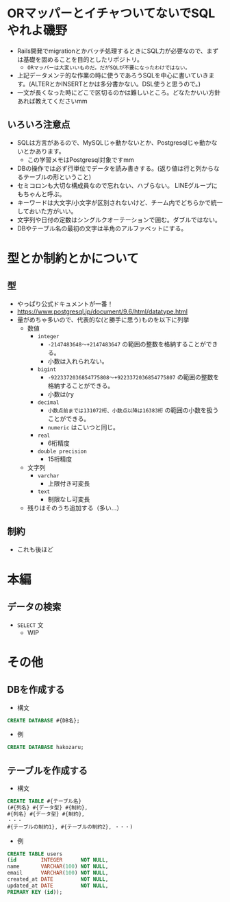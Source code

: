 # ORマッパーとイチャついてないでSQLやれよ磯野
- Rails開発でmigrationとかバッチ処理するときにSQL力が必要なので、まずは基礎を固めることを目的としたリポジトリ。
  - `ORマッパーは大変いいものだ。だがSQLが不要になったわけではない。`
- 上記データメンテ的な作業の時に使うであろうSQLを中心に書いていきます。(ALTERとかINSERTとかは多分書かない。DSL使うと思うので。)
- 一文が長くなった時にどこで区切るのかは難しいところ。どなたかいい方針あれば教えてくださいmm

## いろいろ注意点
- SQLは方言があるので、MySQLじゃ動かないとか、Postgresqlじゃ動かないとかあります。
  - この学習メモはPostgresql対象ですmm
- DBの操作では必ず行単位でデータを読み書きする。(返り値は行と列からなるテーブルの形ということ)
- セミコロンも大切な構成員なので忘れない、ハブらない。 LINEグループにもちゃんと呼ぶ。
- キーワードは大文字/小文字が区別されないけど、チーム内でどちらかで統一しておいた方がいい。
- 文字列や日付の定数はシングルクオーテーションで囲む。ダブルではない。
- DBやテーブル名の最初の文字は半角のアルファベットにする。

# 型とか制約とかについて
## 型
- やっぱり公式ドキュメントが一番！
- https://www.postgresql.jp/document/9.6/html/datatype.html
- 量がめちゃ多いので、代表的な(と勝手に思う)ものを以下に列挙
  - 数値
    - `integer`
      - `-2147483648〜+2147483647` の範囲の整数を格納することができる。
      - 小数は入れられない。
    - `bigint`
      - `-9223372036854775808〜+9223372036854775807` の範囲の整数を格納することができる。
      - 小数は(ry
    - `decimal`
      - `小数点前までは131072桁、小数点以降は16383桁` の範囲の小数を扱うことができる。
      - `numeric` はこいつと同じ。
    - `real`
      - 6桁精度
    - `double precision`
      - 15桁精度
  - 文字列
    - `varchar`
      - 上限付き可変長
    - `text`
      - 制限なし可変長
  - 残りはそのうち追加する（多い...）

## 制約
- これも後ほど

# 本編
## データの検索
- `SELECT` 文
  - WIP

# その他
## DBを作成する
- 構文

```sql
CREATE DATABASE #{DB名};
```

- 例

```sql
CREATE DATABASE hakozaru;
```

## テーブルを作成する
- 構文

```sql
CREATE TABLE #{テーブル名}
(#{列名} #{データ型} #{制約},
#{列名} #{データ型} #{制約},
・・・
#{テーブルの制約1}, #{テーブルの制約2}, ・・・)
```

- 例

```sql
CREATE TABLE users
(id        INTEGER      NOT NULL,
name       VARCHAR(100) NOT NULL,
email      VARCHAR(100) NOT NULL,
created_at DATE         NOT NULL,
updated_at DATE         NOT NULL,
PRIMARY KEY (id));
```
